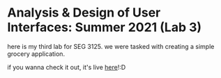 # Analysis & Design of User Interfaces: Summer 2021 (Lab 3)

here is my third lab for SEG 3125. we were tasked with creating a simple grocery application.

if you wanna check it out, it's live [here](http://swardak.github.io/trader-shaqs-grocery)!:D
